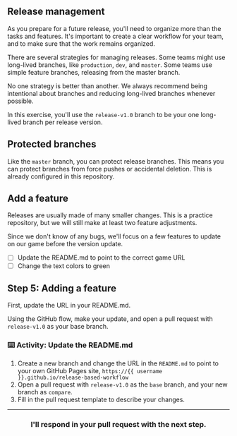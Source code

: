 ## Release management

As you prepare for a future release, you'll need to organize more than the tasks and features. It's important to create a clear workflow for your team, and to make sure that the work remains organized.

There are several strategies for managing releases. Some teams might use long-lived branches, like `production`, `dev`, and `master`. Some teams use simple feature branches, releasing from the master branch.

No one strategy is better than another. We always recommend being intentional about branches and reducing long-lived branches whenever possible.

In this exercise, you'll use the `release-v1.0` branch to be your one long-lived branch per release version.

## Protected branches

Like the `master` branch, you can protect release branches. This means you can protect branches from force pushes or accidental deletion. This is already configured in this repository.

## Add a feature

Releases are usually made of many smaller changes.  This is a practice repository, but we will still make at least two feature adjustments.

Since we don't know of any bugs, we'll focus on a few features to update on our game before the version update.

- [ ] Update the README.md to point to the correct game URL
- [ ] Change the text colors to green

## Step 5: Adding a feature

First, update the URL in your README.md.

Using the GitHub flow, make your update, and open a pull request with `release-v1.0` as your base branch.

### :keyboard: Activity: Update the README.md

1. Create a new branch and change the URL in the `README.md` to point to your own GitHub Pages site, `https://{{ username }}.github.io/release-based-workflow`
1. Open a pull request with `release-v1.0` as the `base` branch, and your new branch as `compare`.
1. Fill in the pull request template to describe your changes.

<hr>
<h3 align="center">I'll respond in your pull request with the next step.</h3>
